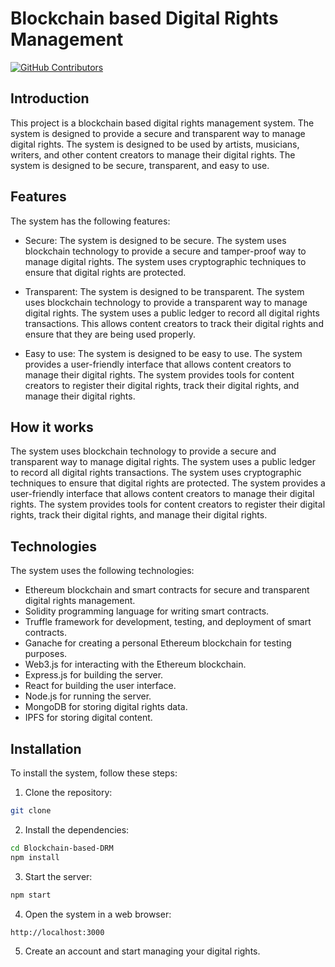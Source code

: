 # Blockchain based Digital Rights Management 
<!--[![DeepSource](https://app.deepsource.com/gh/Usmaelabdureman/Blockchain-based-DRM.svg/?label=code+coverage&show_trend=true&token=5dzgTcFCpBvHj9FAAEoXnerG)](https://app.deepsource.com/gh/Usmaelabdureman/Blockchain-based-DRM/) 
[![DeepSource](https://app.deepsource.com/gh/Usmaelabdureman/Blockchain-based-DRM.svg/?label=active+issues&show_trend=true&token=5dzgTcFCpBvHj9FAAEoXnerG)](https://app.deepsource.com/gh/Usmaelabdureman/Blockchain-based-DRM/) -->
<p>
   <a href="https://github.com/Hailemari/Blockchain-based-DRM/graphs/contributors">
      <img alt="GitHub Contributors" src="https://img.shields.io/github/contributors/Hailemari/Blockchain-based-DRM" />
  </a>
  
  <!-- <a href="https://codecov.io/gh/Hailemari/Blockchain-based-DRM">
      <img alt="Tests Coverage" src="https://codecov.io/gh/Hailemari/Blockchain-based-DRM/branch/master/graph/badge.svg" />
    </a> -->
    
</p>

## Introduction

This project is a blockchain based digital rights management system. The system is designed to provide a secure and transparent way to manage digital rights. The system is designed to be used by artists, musicians, writers, and other content creators to manage their digital rights. The system is designed to be secure, transparent, and easy to use. 

## Features
The system has the following features:

- Secure: The system is designed to be secure. The system uses blockchain technology to provide a secure and tamper-proof way to manage digital rights. The system uses cryptographic techniques to ensure that digital rights are protected.

- Transparent: The system is designed to be transparent. The system uses blockchain technology to provide a transparent way to manage digital rights. The system uses a public ledger to record all digital rights transactions. This allows content creators to track their digital rights and ensure that they are being used properly.

- Easy to use: The system is designed to be easy to use. The system provides a user-friendly interface that allows content creators to manage their digital rights. The system provides tools for content creators to register their digital rights, track their digital rights, and manage their digital rights.

## How it works

The system uses blockchain technology to provide a secure and transparent way to manage digital rights. The system uses a public ledger to record all digital rights transactions. The system uses cryptographic techniques to ensure that digital rights are protected. The system provides a user-friendly interface that allows content creators to manage their digital rights. The system provides tools for content creators to register their digital rights, track their digital rights, and manage their digital rights.

## Technologies
The system uses the following technologies:

- Ethereum blockchain and smart contracts for secure and transparent digital rights management.
- Solidity programming language for writing smart contracts.
- Truffle framework for development, testing, and deployment of smart contracts.
- Ganache for creating a personal Ethereum blockchain for testing purposes.
- Web3.js for interacting with the Ethereum blockchain.
- Express.js for building the server.
- React for building the user interface.
- Node.js for running the server.
- MongoDB for storing digital rights data.
- IPFS for storing digital content.

## Installation

To install the system, follow these steps:

1. Clone the repository:

```bash
git clone 
```

2. Install the dependencies:

```bash
cd Blockchain-based-DRM
npm install
```

3. Start the server:

```bash
npm start
```

4. Open the system in a web browser:

```bash
http://localhost:3000
```

5. Create an account and start managing your digital rights.
